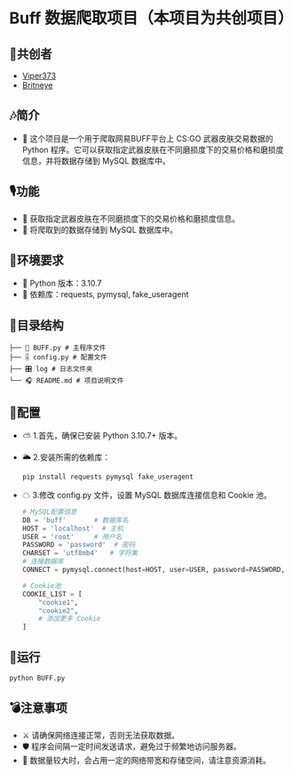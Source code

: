 # Buff 数据爬取项目（本项目为共创项目）

## 🎄共创者
 - <a href="https://github.com/Viper373" target="_blank">Viper373</a>
 - <a href="https://github.com/Britneye" target="_blank">Britneye</a>


## 🎶简介

 * 🥁 这个项目是一个用于爬取网易BUFF平台上 CS:GO 武器皮肤交易数据的 Python 程序。它可以获取指定武器皮肤在不同磨损度下的交易价格和磨损度信息，并将数据存储到 MySQL 数据库中。

## 🎙功能

- 🎺 获取指定武器皮肤在不同磨损度下的交易价格和磨损度信息。
- 🎺 将爬取到的数据存储到 MySQL 数据库中。

## 🎷环境要求

- 📯 Python 版本：3.10.7
- 📯 依赖库：requests, pymysql, fake_useragent

## 🎻目录结构
    ├── 🎤 BUFF.py # 主程序文件
    ├── 🎚 config.py # 配置文件
    ├── 🎛 log # 日志文件夹
    └── 🎧 README.md # 项目说明文件


## 🎹配置

- ⛅ 1.首先，确保已安装 Python 3.10.7+ 版本。 
- 🌥 2.安装所需的依赖库：

    ```bash
    pip install requests pymysql fake_useragent
    ```

- ☁ 3.修改 config.py 文件，设置 MySQL 数据库连接信息和 Cookie 池。
    ```python
  # MySQL配置信息
  DB = 'buff'       # 数据库名
  HOST = 'localhost'  # 主机
  USER = 'root'     # 用户名
  PASSWORD = 'password'  # 密码
  CHARSET = 'utf8mb4'   # 字符集
  # 连接数据库
  CONNECT = pymysql.connect(host=HOST, user=USER, password=PASSWORD, charset=CHARSET)
  
  # Cookie池
  COOKIE_LIST = [
        "cookie1",
        "cookie2",
        # 添加更多 Cookie
    ]
    ```
## 🔫运行
```python
python BUFF.py
```
## 💣注意事项
 * ⚔ 请确保网络连接正常，否则无法获取数据。
 * 🛡 程序会间隔一定时间发送请求，避免过于频繁地访问服务器。
 * 🏹 数据量较大时，会占用一定的网络带宽和存储空间，请注意资源消耗。